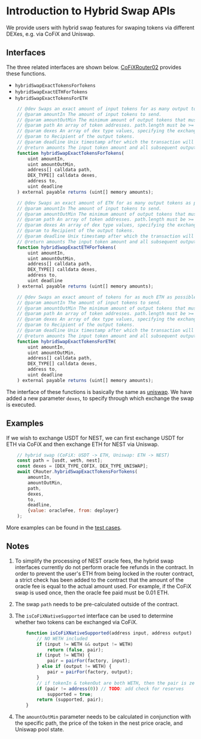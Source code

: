 # Introduction to Hybrid Swap APIs

We provide users with hybrid swap features for swaping tokens via different DEXes, e.g. via CoFiX and Uniswap.

## Interfaces

The three related interfaces are shown below. [CoFiXRouter02](../contracts/interface/ICoFiXRouter02.sol) provides these functions.

- `hybridSwapExactTokensForTokens`
- `hybridSwapExactETHForTokens`
- `hybridSwapExactTokensForETH`

```js
    // @dev Swaps an exact amount of input tokens for as many output tokens as possible, along the route determined by the path. The first element of path is the input token, the last is the output token, and any intermediate elements represent intermediate pairs to trade through (if, for example, a direct pair does not exist). `msg.sender` should have already given the router an allowance of at least amountIn on the input token. The swap execution can be done via cofix or uniswap. That's why it's called hybrid.
    // @param amountIn The amount of input tokens to send.
    // @param amountOutMin The minimum amount of output tokens that must be received for the transaction not to revert.
    // @param path An array of token addresses. path.length must be >= 2. Pools for each consecutive pair of addresses must exist and have liquidity.
    // @param dexes An array of dex type values, specifying the exchanges to be used, e.g. CoFiX, Uniswap.
    // @param to Recipient of the output tokens.
    // @param deadline Unix timestamp after which the transaction will revert.
    // @return amounts The input token amount and all subsequent output token amounts.
    function hybridSwapExactTokensForTokens(
        uint amountIn,
        uint amountOutMin,
        address[] calldata path,
        DEX_TYPE[] calldata dexes,
        address to,
        uint deadline
    ) external payable returns (uint[] memory amounts);

    // @dev Swaps an exact amount of ETH for as many output tokens as possible, along the route determined by the path. The first element of path must be WETH, the last is the output token, and any intermediate elements represent intermediate pairs to trade through (if, for example, a direct pair does not exist).
    // @param amountIn The amount of input tokens to send.
    // @param amountOutMin The minimum amount of output tokens that must be received for the transaction not to revert.
    // @param path An array of token addresses. path.length must be >= 2. Pools for each consecutive pair of addresses must exist and have liquidity.
    // @param dexes An array of dex type values, specifying the exchanges to be used, e.g. CoFiX, Uniswap.
    // @param to Recipient of the output tokens.
    // @param deadline Unix timestamp after which the transaction will revert.
    // @return amounts The input token amount and all subsequent output token amounts.
    function hybridSwapExactETHForTokens(
        uint amountIn,
        uint amountOutMin,
        address[] calldata path,
        DEX_TYPE[] calldata dexes,
        address to,
        uint deadline
    ) external payable returns (uint[] memory amounts);

    // @dev Swaps an exact amount of tokens for as much ETH as possible, along the route determined by the path. The first element of path is the input token, the last must be WETH, and any intermediate elements represent intermediate pairs to trade through (if, for example, a direct pair does not exist). If the to address is a smart contract, it must have the ability to receive ETH.
    // @param amountIn The amount of input tokens to send.
    // @param amountOutMin The minimum amount of output tokens that must be received for the transaction not to revert.
    // @param path An array of token addresses. path.length must be >= 2. Pools for each consecutive pair of addresses must exist and have liquidity.
    // @param dexes An array of dex type values, specifying the exchanges to be used, e.g. CoFiX, Uniswap.
    // @param to Recipient of the output tokens.
    // @param deadline Unix timestamp after which the transaction will revert.
    // @return amounts The input token amount and all subsequent output token amounts.
    function hybridSwapExactTokensForETH(
        uint amountIn,
        uint amountOutMin,
        address[] calldata path,
        DEX_TYPE[] calldata dexes,
        address to,
        uint deadline
    ) external payable returns (uint[] memory amounts);
```

The interface of these functions is basically the same as [uniswap](https://uniswap.org/docs/v2/smart-contracts/router01/). We have added a new parameter `dexes`, to specify through which exchange the swap is executed.

## Examples

If we wish to exchange USDT for NEST, we can first exchange USDT for ETH via CoFiX and then exchange ETH for NEST via Uniswap.

```js
    // hybrid swap (CoFiX: USDT -> ETH, Uniswap: ETH -> NEST)
    const path = [usdt, weth, nest];
    const dexes = [DEX_TYPE_COFIX, DEX_TYPE_UNISWAP];
    await CRouter.hybridSwapExactTokensForTokens(
        amountIn,
        amountOutMin,
        path,
        dexes,
        to,
        deadline,
        {value: oracleFee, from: deployer}
    );
```

More examples can be found in the [test cases](../test/CoFiXRouter02.test.js).

## Notes

1. To simplify the processing of NEST oracle fees, the hybrid swap interfaces currently do not perform oracle fee refunds in the contract. In order to prevent the user's ETH from being locked in the router contract, a strict check has been added to the contract that the amount of the oracle fee is equal to the actual amount used. For example, if the CoFiX swap is used once, then the oracle fee paid must be 0.01 ETH.

2. The swap `path` needs to be pre-calculated outside of the contract.

3. The `isCoFiXNativeSupported` interface can be used to determine whether two tokens can be exchanged via CoFiX.

    ```js
        function isCoFiXNativeSupported(address input, address output) public view returns (bool supported, address pair) {
            // NO WETH included
            if (input != WETH && output != WETH)
                return (false, pair);
            if (input != WETH) {
                pair = pairFor(factory, input);
            } else if (output != WETH) {
                pair = pairFor(factory, output);
            }
            // if tokenIn & tokenOut are both WETH, then the pair is zero
            if (pair != address(0)) // TODO: add check for reserves
                supported = true;
            return (supported, pair);
        }
    ```

4. The `amountOutMin` parameter needs to be calculated in conjunction with the specific path, the price of the token in the nest price oracle, and Uniswap pool state.
